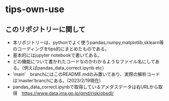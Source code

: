 # tips-own-use
## このリポジトリーに関して
- 本リポジトリーは、pythonでよく使うpandas,numpy,matplotlib,sklearn等のコーディングをtips的にまとめたものである。
- 基本的にはjupyter notebookで書いてある。
- どの機能について書かれたコードなのかわかるようなファイル名にしてある。（例えばpandas_data_correct.ipynb etc）
- 'main'　branchにはこのREADME.mdのみ置いてあり、実際の解析コードは'master'branchにある。(2023/2/19現在)
- pandas_data_correct.ipynbで取得しているアメダスデータは右URLから取得　https://www.data.jma.go.jp/gmd/risk/obsdl/
